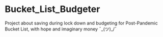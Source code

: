 # Bucket_List_Budgeter
Project about saving during lock down and budgeting for Post-Pandemic Bucket List, with hope and imaginary money ¯\_(ツ)_/¯ 
